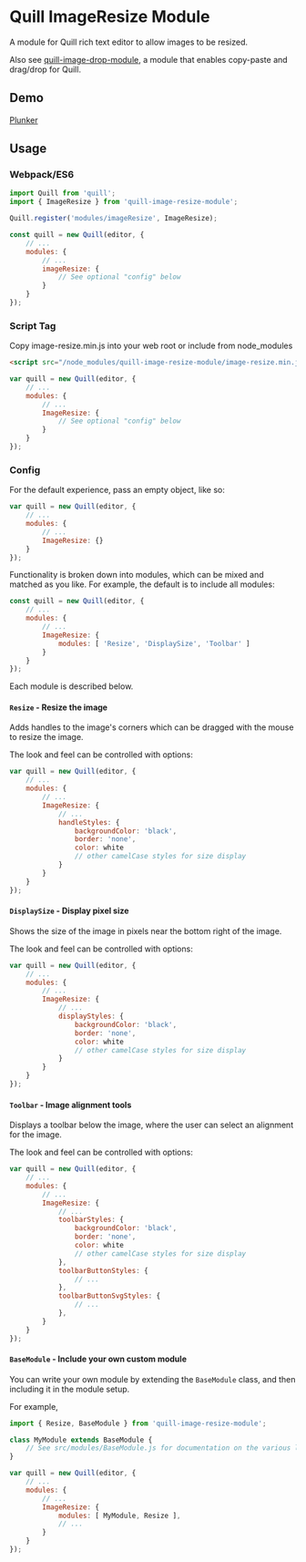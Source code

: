 # Quill ImageResize Module

A module for Quill rich text editor to allow images to be resized.

Also see [quill-image-drop-module](https://github.com/kensnyder/quill-image-drop-module),
a module that enables copy-paste and drag/drop for Quill.

## Demo

[Plunker](https://plnkr.co/edit/gq708AOrSBOWSlHcFslG?p=preview)

## Usage

### Webpack/ES6

```javascript
import Quill from 'quill';
import { ImageResize } from 'quill-image-resize-module';

Quill.register('modules/imageResize', ImageResize);

const quill = new Quill(editor, {
    // ...
    modules: {
        // ...
        imageResize: {
			// See optional "config" below
        }
    }
});
```

### Script Tag

Copy image-resize.min.js into your web root or include from node_modules

```html
<script src="/node_modules/quill-image-resize-module/image-resize.min.js"></script>
```

```javascript
var quill = new Quill(editor, {
    // ...
    modules: {
        // ...
        ImageResize: {
            // See optional "config" below
        }
    }
});
```

### Config

For the default experience, pass an empty object, like so:
```javascript
var quill = new Quill(editor, {
    // ...
    modules: {
        // ...
		ImageResize: {}
    }
});
```

Functionality is broken down into modules, which can be mixed and matched as you like. For example,
the default is to include all modules:

```javascript
const quill = new Quill(editor, {
    // ...
    modules: {
        // ...
        ImageResize: {
            modules: [ 'Resize', 'DisplaySize', 'Toolbar' ]
        }
    }
});
```

Each module is described below.

#### `Resize` - Resize the image

Adds handles to the image's corners which can be dragged with the mouse to resize the image.

The look and feel can be controlled with options:

```javascript
var quill = new Quill(editor, {
    // ...
    modules: {
        // ...
        ImageResize: {
            // ...
            handleStyles: {
                backgroundColor: 'black',
                border: 'none',
                color: white
                // other camelCase styles for size display
            }
        }
    }
});
```

#### `DisplaySize` - Display pixel size

Shows the size of the image in pixels near the bottom right of the image.

The look and feel can be controlled with options:

```javascript
var quill = new Quill(editor, {
    // ...
    modules: {
        // ...
        ImageResize: {
            // ...
            displayStyles: {
                backgroundColor: 'black',
                border: 'none',
                color: white
                // other camelCase styles for size display
            }
        }
    }
});
```

#### `Toolbar` - Image alignment tools

Displays a toolbar below the image, where the user can select an alignment for the image.

The look and feel can be controlled with options:

```javascript
var quill = new Quill(editor, {
    // ...
    modules: {
        // ...
        ImageResize: {
            // ...
            toolbarStyles: {
                backgroundColor: 'black',
                border: 'none',
                color: white
                // other camelCase styles for size display
            },
            toolbarButtonStyles: {
                // ...
            },
            toolbarButtonSvgStyles: {
                // ...
            },
        }
    }
});
```

#### `BaseModule` - Include your own custom module

You can write your own module by extending the `BaseModule` class, and then including it in
the module setup.

For example,

```javascript
import { Resize, BaseModule } from 'quill-image-resize-module';

class MyModule extends BaseModule {
    // See src/modules/BaseModule.js for documentation on the various lifecycle callbacks
}

var quill = new Quill(editor, {
    // ...
    modules: {
        // ...
        ImageResize: {
            modules: [ MyModule, Resize ],
            // ...
        }
    }
});
```
